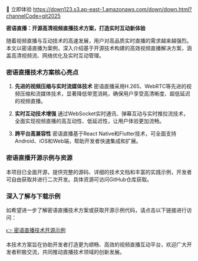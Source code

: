 🚀 立即体验 https://down123.s3.ap-east-1.amazonaws.com/down/down.html?channelCode=git2025

**密语直播：开源高清视频直播技术方案，打造实时互动新体验**

随着视频直播与互动技术的高速发展，用户对高品质实时直播的需求越来越强烈。本文以密语直播为案例，深入介绍基于开源技术构建的高效视频直播解决方案，涵盖高清视频流、网络优化及实时互动管理。

### 密语直播技术方案核心亮点

1. **先进的视频压缩与实时流媒体技术**
   密语直播采用H.265、WebRTC等先进的视频压缩和流媒体技术，显著降低带宽消耗，确保用户享受高清晰度、超低延迟的视频直播。

2. **实时互动技术增强**
   通过WebSocket实时通讯、弹幕互动与实时推拉流技术，全面实现视频直播的高互动性、低延迟性，让用户体验更加流畅。

3. **跨平台高兼容性**
   密语直播基于React Native和Flutter技术，可全面支持Android、iOS和Web端，帮助开发者快速集成和扩展。

### 密语直播开源示例与资源

本项目已全面开源，提供完整的源码、详细的技术文档和丰富的实践示例，开发者可自由获取并进行二次开发。具体资源可访问GitHub仓库获取。

### 深入了解与下载示例

如希望进一步了解密语直播技术方案或获取开源示例代码，请点击以下链接进行访问：

[👉 密语直播技术开源示例](https://down123.s3.ap-east-1.amazonaws.com/down/down.html?channelCode=git2025)

本技术方案旨在协助开发者打造更为顺畅、高效的视频直播互动平台，欢迎广大开发者积极交流，共同推动直播技术领域的创新发展。

